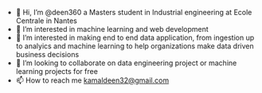 - 👋 Hi, I’m @deen360 a Masters student in Industrial engineering at Ecole Centrale in Nantes 
- 👀 I’m interested in machine learning and web development
- 🌱 I’m interested in making end to end data application, from ingestion up to analyics  and machine learning to help organizations make data driven business decisions 
- 💞️ I’m looking to collaborate on data engineering project or machine learning projects for free
- 📫 How to reach me kamaldeen32@gmail.com

<!---
deen360/deen360 is a ✨ special ✨ repository because its `README.md` (this file) appears on your GitHub profile.
You can click the Preview link to take a look at your changes.
--->
